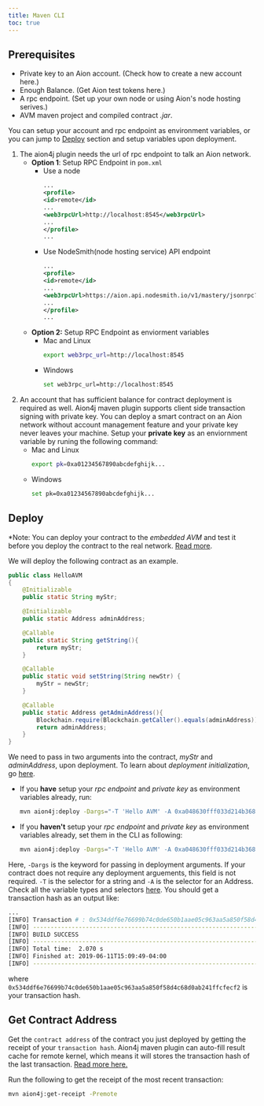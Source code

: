 ```yaml
---
title: Maven CLI
toc: true
---
```


## Prerequisites
* Private key to an Aion account. (Check how to create a new account here.)
* Enough Balance. (Get Aion test tokens here.)
* A rpc endpoint. (Set up your own node or using Aion's node hosting serives.)
* AVM maven project and compiled contract *.jar*.

You can setup your account and rpc endpoint as environment variables, or you can jump to [Deploy](#deploy) section and setup variables upon deployment.
1. The aion4j plugin needs the url of rpc endpoint to talk an Aion network.
    * **Option 1**: Setup RPC Endpoint in `pom.xml`
        * Use a node
            ```xml
            ...
            <profile>
            <id>remote</id>
            ...
            <web3rpcUrl>http://localhost:8545</web3rpcUrl>
            ...
            </profile>
            ...
            ```
        * Use NodeSmith(node hosting service) API endpoint
            ```xml
            ...
            <profile>
            <id>remote</id>
            ...
            <web3rpcUrl>https://aion.api.nodesmith.io/v1/mastery/jsonrpc?apiKey=abcdefg12345678</web3rpcUrl>
            ...
            </profile>
            ...
            ```
    * **Option 2:** Setup RPC Endpoint as enviorment variables
        * Mac and Linux
            ```sh
            export web3rpc_url=http://localhost:8545
            ```
        * Windows
            ```sh
            set web3rpc_url=http://localhost:8545
            ```
2. An account that has sufficient balance for contract deployment is required as well. Aion4j maven plugin supports client side transaction signing with private key. You can deploy a smart contract on an Aion network without account management feature and your private key never leaves your machine.
    Setup your **private key**  as an enviornment variable by runing the following command:
    * Mac and Linux
        ```sh
        export pk=0xa01234567890abcdefghijk...
        ```
    * Windows
        ```sh
        set pk=0xa01234567890abcdefghijk...
        ```
 
## Deploy
*Note: You can deploy your contract to the *embedded AVM* and test it before you deploy the contract to the real network. [Read more](#).

We will deploy the following contract as an example.
```java
public class HelloAVM
{
    @Initializable
    public static String myStr;

    @Initializable
    public static Address adminAddress;

    @Callable
    public static String getString(){
        return myStr;
    }

    @Callable
    public static void setString(String newStr) {
        myStr = newStr;
    }

    @Callable
    public static Address getAdminAddress(){
        Blockchain.require(Blockchain.getCaller().equals(adminAddress));
        return adminAddress;
    }
}
```
We need to pass in two arguments into the contract, *myStr* and *adminAddress*,  upon deployment. To learn about *deployment initialization*, go [here](#).

* If you **have** setup your *rpc endpoint* and *private key* as environment variables already, run:
    ```sh
    mvn aion4j:deploy -Dargs="-T 'Hello AVM' -A 0xa048630fff033d214b36879e62231cc77d81f45d348f6590d268b9b8cabb88a9" -Premote
    ```
* If you **haven't** setup your *rpc endpoint* and *private key* as environment variables already, set them in the CLI as following:
    ```sh
    mvn aion4j:deploy -Dargs="-T 'Hello AVM' -A 0xa048630fff033d214b36879e62231cc77d81f45d348f6590d268b9b8cabb88a9" -Dweb3rpc.url="Your RPC Endpoint Url" -Dpk="Your Private Key" -Premote
    ```

Here, `-Dargs` is the keyword for passing in deployment arguments. If your contract does not require any deployment arguements, this field is not required.  `-T` is the selector for a string and `-A` is the selector for an Address. Check all the variable types and selectors [here](#).
You should get a transaction hash as an output like:
```sh
...
[INFO] Transaction # : 0x534ddf6e76699b74c0de650b1aae05c963aa5a850f58d4c68d0ab241ffcfecf2
[INFO] ------------------------------------------------------------------------
[INFO] BUILD SUCCESS
[INFO] ------------------------------------------------------------------------
[INFO] Total time:  2.070 s
[INFO] Finished at: 2019-06-11T15:09:49-04:00
[INFO] ------------------------------------------------------------------------
```
where `0x534ddf6e76699b74c0de650b1aae05c963aa5a850f58d4c68d0ab241ffcfecf2` is your transaction hash.

## Get Contract Address

Get the `contract address` of the contract you just deployed by getting the receipt of your `transaction hash`. Aion4j maven plugin can auto-fill result cache for remote kernel, which means it will stores the transaction hash of the last transaction. [Read more here.](https://github.com/bloxbean/aion4j-maven-plugin/wiki/Client-side-signing-with-private-key-&-property-auto-fill-with-result-cache#2-property-auto-fill-with-result-cache-for-remote-kernel)

Run the following to get the receipt of the most recent transaction:

```sh
mvn aion4j:get-receipt -Premote
```

